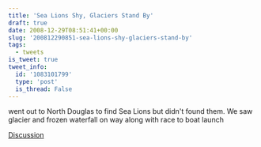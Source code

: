 ```yaml
---
title: 'Sea Lions Shy, Glaciers Stand By'
draft: true
date: 2008-12-29T08:51:41+00:00
slug: '200812290851-sea-lions-shy-glaciers-stand-by'
tags:
  - tweets
is_tweet: true
tweet_info:
  id: '1083101799'
  type: 'post'
  is_thread: False
---
```




went out to North Douglas to find Sea Lions but didn't found them. We saw glacier and frozen waterfall on way along with race to boat launch

[Discussion](https://x.com/sytelus/status/1083101799)
